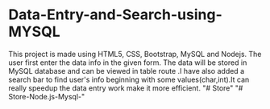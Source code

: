 # Data-Entry-and-Search-using-MYSQL
This project is made using HTML5, CSS, Bootstrap, MySQL and Nodejs. The user first enter the data info in the given form. The data will be stored in MySQL database and can be viewed in table route .I have also added a search bar to find user's info beginning with some values(char,int).It can really speedup the data entry work make it more efficient.
"# Store" 
"# Store-Node.js-Mysql-" 

